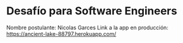 # Desafío para Software Engineers

Nombre postulante: Nicolas Garces
Link a la app en producción: https://ancient-lake-88797.herokuapp.com/